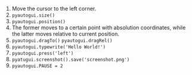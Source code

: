 1. Move the cursor to the left corner.
2. `pyautogui.size()`
3. `pyautogui.position()`
4. The former moves to a certain point with absolution coordinates, while the latter moves relative to current position.
5. `pyautogui.dragTo()` `pyautogui.dragRel()`
6. `pyautogui.typewrite('Hello World!')`
7. `pyautogui.press('left')`
8. `pyatugui.screenshot().save('screenshot.png')`
9. `pyautogui.PAUSE = 2`

